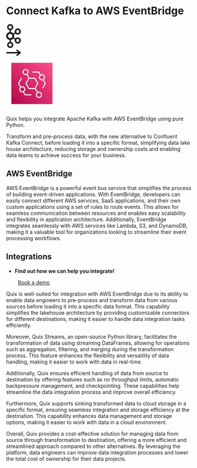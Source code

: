 # Connect Kafka to AWS EventBridge

<div class="connect-images cards blog-grid-card" markdown>
<div>
<img src="../images/kafka_logo.png" width="40px" />
</div>
<div>
<img src="../images/arrow.svg" width="40px" />
</div>
<div>
<img src="./images/aws-eventbridge_1.jpg" />
</div>
</div>

Quix helps you integrate Apache Kafka with AWS EventBridge using pure Python.

Transform and pre-process data, with the new alternative to Confluent Kafka Connect, before loading it into a specific format, simplifying data lake house architecture, reducing storage and ownership costs and enabling data teams to achieve success for your business.

## AWS EventBridge

AWS EventBridge is a powerful event bus service that simplifies the process of building event-driven applications. With EventBridge, developers can easily connect different AWS services, SaaS applications, and their own custom applications using a set of rules to route events. This allows for seamless communication between resources and enables easy scalability and flexibility in application architecture. Additionally, EventBridge integrates seamlessly with AWS services like Lambda, S3, and DynamoDB, making it a valuable tool for organizations looking to streamline their event processing workflows.

## Integrations

<div class="grid cards" markdown>

- __Find out how we can help you integrate!__

    <a class="md-button md-button--primary" href="https://quix.io/book-a-demo" target="_blank" style="margin:.5rem;">Book a demo</a>

</div>


Quix is well-suited for integration with AWS EventBridge due to its ability to enable data engineers to pre-process and transform data from various sources before loading it into a specific data format. This capability simplifies the lakehouse architecture by providing customizable connectors for different destinations, making it easier to handle data integration tasks efficiently.

Moreover, Quix Streams, an open-source Python library, facilitates the transformation of data using streaming DataFrames, allowing for operations such as aggregation, filtering, and merging during the transformation process. This feature enhances the flexibility and versatility of data handling, making it easier to work with data in real-time.

Additionally, Quix ensures efficient handling of data from source to destination by offering features such as no throughput limits, automatic backpressure management, and checkpointing. These capabilities help streamline the data integration process and improve overall efficiency.

Furthermore, Quix supports sinking transformed data to cloud storage in a specific format, ensuring seamless integration and storage efficiency at the destination. This capability enhances data management and storage options, making it easier to work with data in a cloud environment.

Overall, Quix provides a cost-effective solution for managing data from source through transformation to destination, offering a more efficient and streamlined approach compared to other alternatives. By leveraging the platform, data engineers can improve data integration processes and lower the total cost of ownership for their data projects.

